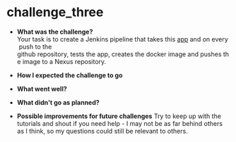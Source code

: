 # challenge_three

* **What was the challenge?**
Your task is to create a Jenkins pipeline that takes this [app](https://gitlab.com/qacdevops/nbs-challenge-3) and on every push to the github repository, tests the app, creates the docker image and pushes the image to a Nexus repository.

* **How I expected the challenge to go**


* **What went well?**


* **What didn't go as planned?**


* **Possible improvements for future challenges**
Try to keep up with the tutorials and shout if you need help - I may not be as far behind others as I think, so my questions could still be relevant to others.
